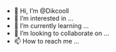 - 👋 Hi, I’m @Dikcooll
- 👀 I’m interested in ...
- 🌱 I’m currently learning ...
- 💞️ I’m looking to collaborate on ...
- 📫 How to reach me ...

<!---
Dikcooll/Dikcooll is a ✨ special ✨ repository because its `README.md` (this file) appears on your GitHub profile.
You can click the Preview link to take a look at your changes.
--->
